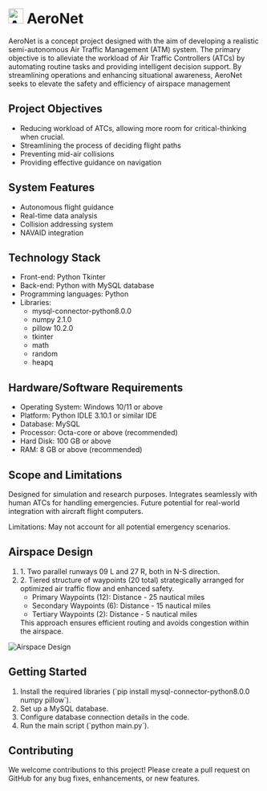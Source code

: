 <body>
  <h1>
    <img src="https://i.ibb.co/853WF7T/icon.jpg" alt="AeroNet Logo", style="height:30px">
    AeroNet
  </h1>
  <p>AeroNet is a concept project designed with the aim of developing a realistic semi-autonomous Air Traffic Management (ATM) system. The primary objective is to alleviate the workload of Air Traffic Controllers (ATCs) by automating routine tasks and providing intelligent decision support. By streamlining operations and enhancing situational awareness, AeroNet seeks to elevate the safety and efficiency of airspace management </p>

  <h2>Project Objectives</h2>
  <ul>
    <li>Reducing workload of  ATCs, allowing more room for critical-thinking when crucial.</li>
    <li>Streamlining the process of deciding flight paths</li>
    <li>Preventing mid-air collisions</li>
    <li>Providing effective guidance on navigation</li>
  </ul>

  <h2>System Features</h2>
  <ul>
    <li>Autonomous flight guidance</li>
    <li>Real-time data analysis</li>
    <li>Collision addressing system</li>
    <li>NAVAID integration</li>
  </ul>

  <h2>Technology Stack</h2>
  <ul>
    <li>Front-end: Python Tkinter</li>
    <li>Back-end: Python with MySQL database</li>
    <li>Programming languages: Python</li>
    <li>Libraries:
      <ul>
        <li>mysql-connector-python8.0.0</li>
        <li>numpy 2.1.0</li>
        <li>pillow 10.2.0</li>
        <li>tkinter</li>
        <li>math</li>
        <li>random</li>
        <li>heapq</li>
      </ul>
    </li>
  </ul>

  <h2>Hardware/Software Requirements</h2>
  <ul>
    <li>Operating System: Windows 10/11 or above</li>
    <li>Platform: Python IDLE 3.10.1 or similar IDE</li>
    <li>Database: MySQL</li>
    <li>Processor: Octa-core or above (recommended)</li>
    <li>Hard Disk: 100 GB or above</li>
    <li>RAM: 8 GB or above (recommended)</li>
  </ul>

  <h2>Scope and Limitations</h2>
  <p>Designed for simulation and research purposes. Integrates seamlessly with human ATCs for handling emergencies. Future potential for real-world integration with aircraft flight computers.</p>
  <p>Limitations: May not account for all potential emergency scenarios.</p>

  <h2>Airspace Design</h2>
  <ol> <li>1. Two parallel runways 09 L and 27 R, both in N-S direction.</li>
  <li> 2. Tiered structure of waypoints (20 total) strategically arranged for optimized air traffic flow and enhanced safety.
    <ul>
      <li>Primary Waypoints (12): Distance - 25 nautical miles</li>
      <li>Secondary Waypoints (6): Distance - 15 nautical miles</li>
      <li>Tertiary Waypoints (2): Distance - 5 nautical miles</li>
    </ul>
     This approach ensures efficient routing and avoids congestion within the airspace.</li>

  </ol>
    <img src="https://i.ibb.co/XCjfr3R/image.png" alt="Airspace Design">
  </p>

  <h2>Getting Started</h2>
  <ol>
    <li>Install the required libraries (`pip install mysql-connector-python8.0.0 numpy pillow`).</li>
    <li>Set up a MySQL database.</li>
    <li>Configure database connection details in the code.</li>
    <li>Run the main script (`python main.py`).</li>
  </ol>

  <h2>Contributing</h2>
  <p>We welcome contributions to this project! Please create a pull request on GitHub for any bug fixes, enhancements, or new features.</p>
</body>
</html>
